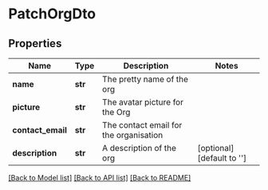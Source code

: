 # PatchOrgDto

## Properties
Name | Type | Description | Notes
------------ | ------------- | ------------- | -------------
**name** | **str** | The pretty name of the org | 
**picture** | **str** | The avatar picture for the Org | 
**contact_email** | **str** | The contact email for the organisation | 
**description** | **str** | A description of the org | [optional] [default to '']

[[Back to Model list]](../README.md#documentation-for-models) [[Back to API list]](../README.md#documentation-for-api-endpoints) [[Back to README]](../README.md)



